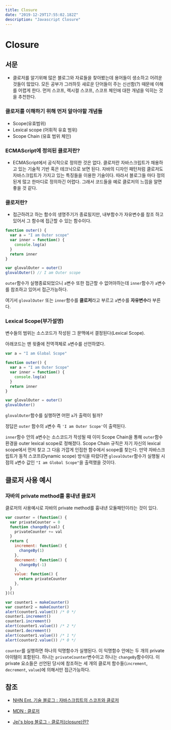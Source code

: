 ```yaml
---
title: Closure
date: "2019-12-29T17:55:02.182Z"
description: "Javascript Closure"
---
```


# Closure

## 서문

- 클로저를 알기위해 많은 블로그와 자료들을 찾아봤는데 용어들이 생소하고 어려운 것들이 많았다. 모든 공부가 그러하듯 새로운 단어들이 주는 신선함(?) 때문에 이해를 어렵게 한다. 먼저 스코프, 렉시컬 스코프, 스코프 체인에 대한 개념을 익히는 것을 추천한다.

### 클로저를 이해하기 위해 먼저 알아야할 개념들

- Scope(유효범위)
- Lexical scope (어휘적 유효 범위)
- Scope Chain (유효 범위 체인)

### ECMAScript에 정의된 클로저란?

- ECMAScript에서 공식적으로 정의한 것은 없다. 클로저란 자바스크립트가 채용하고 있는 기술적 기반 혹은 테크닉으로 보면 된다. 자바의 디자인 패턴처럼 클로저도 자바스크립트가 가지고 있는 특징들을 이용한 기술이다. 따라서 블로그들 마다 정의된게 많고 한마디로 정의하긴 어렵다. 그래서 코드들을 예로 클로저의 느낌을 알면 좋을 것 같다.

### 클로저란?

- 접근하려고 하는 함수의 생명주기가 종료됬지만, 내부함수가 자유변수를 참조 하고 있어서 그 함수에 접근할 수 있는 함수이다.

```js
function outer() {
  var a = "I am Outer scope"
  var inner = function() {
    console.log(a)
  }
  return inner
}

var glovalOuter = outer()
glovalOuter() // I am Outer scope
```

`outer`함수가 실행종료되었으니 `a`변수 또한 접근할 수 없어야하는데 `inner`함수가 `a`변수를 참조하고 있어서 접근가능하다.

여기서 `glovalOuter` 또는 `inner`함수를 **클로저**라고 부르고 `a`변수를 **자유변수**라 부른다.

### Lexical Scope(부가설명)

변수들의 범위는 소스코드가 작성된 그 문맥에서 결정된다(Lexical Scope).

아래코드는 맨 윗줄에 전역객체로 `a`변수를 선언하였다.

```js
var a = "I am Global Scope"

function outer() {
  var a = "I am Outer Scope"
  var inner = function() {
    console.log(a)
  }
  return inner
}

var glovalOuter = outer()
glovalOuter()
```

`glovalOuter`함수를 실행하면 어떤 `a`가 출력이 될까?

정답은 `outer` 함수의 `a`변수 즉 `'I am Outer Scope'`이 출력된다.

`inner`함수 안의 a변수는 소스코드가 작성될 때 이미 Scope Chain을 통해 `outer`함수 환경을 outer lexical scope로 정해졌다. Scope Chain 규칙은 자기 자신의 lexical scope에서 먼저 찾고 그 다음 가깝게 인접한 함수에서 scope를 찾는다. 만약 자바스크립트가 동적 스코프(Dynamic scope) 방식을 따랐다면 `glovalOuter`함수가 실행될 시점의 `a`변수 값인 `"I am Global Scope"`을 출력했을 것이다.

## 클로저 사용 예시

### 자바의 private method를 흉내낸 클로저

클로저의 사용예시로 자바의 private method를 흉내낸 모듈패턴이라는 것이 있다.

```js
var counter = (function() {
  var privateCounter = 0
  function changeBy(val) {
    privateCounter += val
  }
  return {
    increment: function() {
      changeBy(1)
    },
    decrement: function() {
      changeBy(-1)
    },
    value: function() {
      return privateCounter
    },
  }
})()

var counter1 = makeCounter()
var counter2 = makeCounter()
alert(counter1.value()) /* 0 */
counter1.increment()
counter1.increment()
alert(counter1.value()) /* 2 */
counter1.decrement()
alert(counter1.value()) /* 1 */
alert(counter2.value()) /* 0 */
```

`counter`를 실행하면 하나의 익명함수가 실행된다. 이 익명함수 안에는 두 개의 private 아이템이 포함된다. 하나는 `privateCounter`변수이고 하나는 `changeBy`함수이다. 이 private 요소들은 선언된 당시에 참조하는 세 개의 클로저 함수들(`increment`, `decrement`, `value`)에 의해서만 접근가능하다.

## 참조

- [NHN Ent. 기술 블로그 : 자바스크립트의 스코프와 클로저](https://meetup.toast.com/posts/86)

- [MDN : 클로저](https://developer.mozilla.org/ko/docs/Web/JavaScript/Guide/Closures)

- [Jei's blog 블로그 - 클로저(closure)란?](https://fullest-sway.me/blog/2017/11/13/js-closure/)
